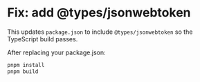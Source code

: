 # Fix: add @types/jsonwebtoken

This updates `package.json` to include `@types/jsonwebtoken` so the TypeScript build passes.

After replacing your package.json:
```bash
pnpm install
pnpm build
```